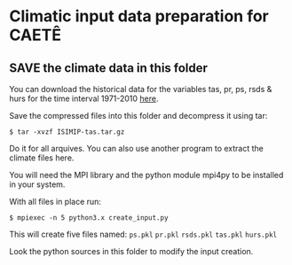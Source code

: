 # Climatic input data preparation for CAETÊ

## SAVE the climate data in this folder

You can download the historical data for the variables tas, pr, ps, rsds & hurs for the time interval 1971-2010 [here](https://1drv.ms/u/s!AsquOP_PotMWgeM-nhGf3GkxV1Wq0g?e=525apd).

Save the compressed files into this folder and decompress it using tar:

`$ tar -xvzf ISIMIP-tas.tar.gz`

Do it for all arquives. You can also use another program to extract the climate files here.

You will need the MPI library and the python module mpi4py to be installed in your system.

With all files in place run:

`$ mpiexec -n 5 python3.x create_input.py`

This will create five files named:
`ps.pkl`
`pr.pkl`
`rsds.pkl`
`tas.pkl`
`hurs.pkl`

Look the python sources in this folder to modify the input creation.
